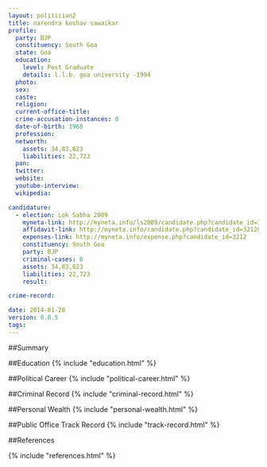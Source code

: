 ```yaml
---
layout: politician2
title: narendra keshav sawaikar
profile: 
  party: BJP
  constituency: South Goa
  state: Goa
  education: 
    level: Post Graduate
    details: l.l.b. goa university -1994
  photo: 
  sex: 
  caste: 
  religion: 
  current-office-title: 
  crime-accusation-instances: 0
  date-of-birth: 1968
  profession: 
  networth: 
    assets: 34,83,623
    liabilities: 22,723
  pan: 
  twitter: 
  website: 
  youtube-interview: 
  wikipedia: 

candidature: 
  - election: Lok Sabha 2009
    myneta-link: http://myneta.info/ls2009/candidate.php?candidate_id=3212
    affidavit-link: http://myneta.info/candidate.php?candidate_id=3212&scan=original
    expenses-link: http://myneta.info/expense.php?candidate_id=3212
    constituency: South Goa 
    party: BJP
    criminal-cases: 0
    assets: 34,83,623
    liabilities: 22,723
    result:  

crime-record: 

date: 2014-01-28
version: 0.0.5
tags: 
---
```

##Summary


##Education
{% include "education.html" %}


##Political Career
{% include "political-career.html" %}


##Criminal Record
{% include "criminal-record.html" %}


##Personal Wealth
{% include "personal-wealth.html" %}


##Public Office Track Record
{% include "track-record.html" %}


##References


{% include "references.html" %}